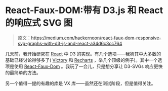 # React-Faux-DOM:带有 D3.js 和 React 的响应式 SVG 图

> 原文：<https://medium.com/hackernoon/react-faux-dom-responsive-svg-graphs-with-d3-js-and-react-a34d6c3cc764>

几天前，我开始研究在 [React](https://hackernoon.com/tagged/react) 中 D3 的实现。有几个选项——我猜其中大多数的基础已经讨论得够多了( [Victory](https://formidable.com/open-source/victory/) 和 [Recharts](http://recharts.org/#/en-US/) ，举几个顶级的例子)。其中一个选项是使用 [React-Faux-Dom](https://github.com/Olical/react-faux-dom) 。我玩了一会儿，只是想分享让 D3-SVGs 响应更快的最简单的方法。

另一个值得一提的有趣的库是 VX 库——虽然还在测试阶段，但是值得关注。
